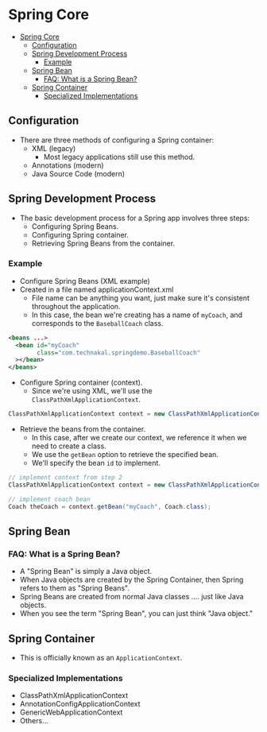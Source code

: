 # Spring Core

- [Spring Core](#spring-core)
  - [Configuration](#configuration)
  - [Spring Development Process](#spring-development-process)
    - [Example](#example)
  - [Spring Bean](#spring-bean)
    - [FAQ: What is a Spring Bean?](#faq-what-is-a-spring-bean)
  - [Spring Container](#spring-container)
    - [Specialized Implementations](#specialized-implementations)

## Configuration

- There are three methods of configuring a Spring container:
  - XML (legacy)
    - Most legacy applications still use this method.
  - Annotations (modern)
  - Java Source Code (modern)

## Spring Development Process

- The basic development process for a Spring app involves three steps:
  - Configuring Spring Beans.
  - Configuring Spring container.
  - Retrieving Spring Beans from the container.

### Example

- Configure Spring Beans (XML example)
- Created in a file named applicationContext.xml
  - File name can be anything you want, just make sure it's consistent throughout the application.
  - In this case, the bean we're creating has a name of `myCoach`, and corresponds to the `BaseballCoach` class.

```xml
<beans ...>
  <bean id="myCoach"
        class="com.technakal.springdemo.BaseballCoach"
  ></bean>
</beans>
```

- Configure Spring container (context).
  - Since we're using XML, we'll use the `ClassPathXmlApplicationContext`.

```java
ClassPathXmlApplicationContext context = new ClassPathXmlApplicationContext("applicationContext.xml"); // name of config file
```

- Retrieve the beans from the container.
  - In this case, after we create our context, we reference it when we need to create a class.
  - We use the `getBean` option to retrieve the specified bean.
  - We'll specify the bean `id` to implement.

```java
// implement context from step 2
ClassPathXmlApplicationContext context = new ClassPathXmlApplicationContext("applicationContext.xml");

// implement coach bean
Coach theCoach = context.getBean("myCoach", Coach.class);
```

## Spring Bean

### FAQ: What is a Spring Bean?

- A "Spring Bean" is simply a Java object.
- When Java objects are created by the Spring Container, then Spring refers to them as "Spring Beans".
- Spring Beans are created from normal Java classes .... just like Java objects.
- When you see the term "Spring Bean", you can just think "Java object."

## Spring Container

- This is officially known as an `ApplicationContext`.

### Specialized Implementations

- ClassPathXmlApplicationContext
- AnnotationConfigApplicationContext
- GenericWebApplicationContext
- Others...
